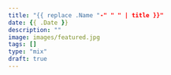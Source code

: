 ```yaml
---
title: "{{ replace .Name "-" " " | title }}"
date: {{ .Date }}
description: ""
image: images/featured.jpg
tags: []
type: "mix"
draft: true
---
```


